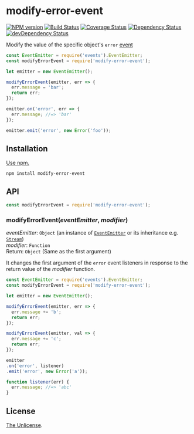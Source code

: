 # modify-error-event

[![NPM version](https://img.shields.io/npm/v/modify-error-event.svg)](https://www.npmjs.com/package/modify-error-event)
[![Build Status](https://travis-ci.org/shinnn/modify-error-event.svg?branch=master)](https://travis-ci.org/shinnn/modify-error-event)
[![Coverage Status](https://img.shields.io/coveralls/shinnn/modify-error-event.svg)](https://coveralls.io/r/shinnn/modify-error-event)
[![Dependency Status](https://img.shields.io/david/shinnn/modify-error-event.svg)](https://david-dm.org/shinnn/modify-error-event)
[![devDependency Status](https://img.shields.io/david/dev/shinnn/modify-error-event.svg)](https://david-dm.org/shinnn/modify-error-event#info=devDependencies)

Modify the value of the specific object's `error` [event](https://nodejs.org/api/events.html)

```javascript
const EventEmitter = require('events').EventEmitter;
const modifyErrorEvent = require('modify-error-event');

let emitter = new EventEmitter();

modifyErrorEvent(emitter, err => {
  err.message = 'bar';
  return err;
});

emitter.on('error', err => {
  err.message; //=> 'bar'
});

emitter.emit('error', new Error('foo'));
```

## Installation

[Use npm.](https://docs.npmjs.com/cli/install)

```
npm install modify-error-event
```

## API

```javascript
const modifyErrorEvent = require('modify-error-event');
```

### modifyErrorEvent(*eventEmitter*, *modifier*)

*eventEmitter*: `Object` (an instance of [`EventEmitter`](https://nodejs.org/api/events.html#events_class_events_eventemitter) or its inheritance e.g. [`Stream`](https://nodejs.org/api/stream.html#stream_stream))  
*modifier*: `Function`  
Return: `Object` (Same as the first argument)

It changes the first argument of the `error` event listeners in response to the return value of the *modifier* function.

```javascript
const EventEmitter = require('events').EventEmitter;
const modifyErrorEvent = require('modify-error-event');

let emitter = new EventEmitter();

modifyErrorEvent(emitter, err => {
  err.message += 'b';
  return err;
});

modifyErrorEvent(emitter, val => {
  err.message += 'c';
  return err;
});

emitter
.on('error', listener)
.emit('error', new Error('a'));

function listener(err) {
  err.message; //=> 'abc'
}
```

## License

[The Unlicense](./LICENSE).
